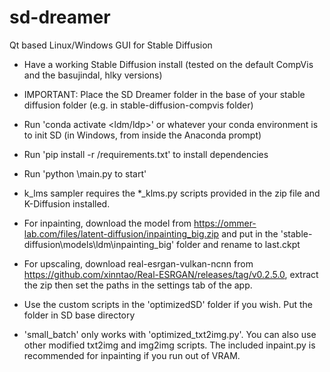 # sd-dreamer
Qt based Linux/Windows GUI for Stable Diffusion

- Have a working Stable Diffusion install (tested on the default CompVis and the basujindal, hlky versions)
- IMPORTANT: Place the SD Dreamer folder in the base of your stable diffusion folder (e.g. in stable-diffusion-compvis folder)
- Run 'conda activate <ldm/ldp>' or whatever your conda environment is to init SD (in Windows, from inside the Anaconda prompt)
- Run 'pip install -r <path-to-sd-dreamer-folder>/requirements.txt' to install dependencies
- Run 'python <path-to-sd-dreamer-folder>\main.py to start'
- k_lms sampler requires the *_klms.py scripts provided in the zip file and K-Diffusion installed.

- For inpainting, download the model from https://ommer-lab.com/files/latent-diffusion/inpainting_big.zip and put in the 'stable-diffusion\models\ldm\inpainting_big' folder and rename to last.ckpt

- For upscaling, download real-esrgan-vulkan-ncnn from https://github.com/xinntao/Real-ESRGAN/releases/tag/v0.2.5.0, extract the zip then set the paths in the settings tab of the app.

- Use the custom scripts in the 'optimizedSD' folder if you wish. Put the folder in SD base directory

- 'small_batch' only works with 'optimized_txt2img.py'. You can also use other modified txt2img and img2img scripts. The included inpaint.py is recommended for inpainting if you run out of VRAM.
